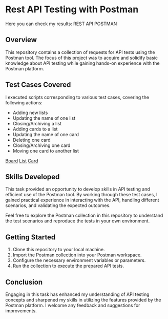 # Rest API Testing with Postman
Here you can check my results: REST API POSTMAN

## Overview

This repository contains a collection of requests for API tests using the Postman tool. The focus of this project was to acquire and solidify basic knowledge about API testing while gaining hands-on experience with the Postman platform.

## Test Cases Covered

I executed scripts corresponding to various test cases, covering the following actions:

- Adding  new lists
- Updating the name of one list
- Closing/Archiving a list
- Adding  cards to a list
- Updating the name of one card
- Deleting one card
- Closing/Archiving one card
- Moving one card to another list

[Board](https://github.com/agakalinowski/Portfolio/blob/main/Board%20Trello%20raw.json)
[List](https://github.com/agakalinowski/Portfolio/blob/main/Trello%20List%20raw.json)
[Card](https://github.com/agakalinowski/Portfolio/blob/main/Trello%20Card%20raw.json)

## Skills Developed

This task provided an opportunity to develop skills in API testing and efficient use of the Postman tool. By working through these test cases, I gained practical experience in interacting with the API, handling different scenarios, and validating the expected outcomes.

Feel free to explore the Postman collection in this repository to understand the test scenarios and reproduce the tests in your own environment.

## Getting Started

1. Clone this repository to your local machine.
2. Import the Postman collection into your Postman workspace.
3. Configure the necessary environment variables or parameters.
4. Run the collection to execute the prepared API tests.

## Conclusion

Engaging in this task has enhanced my understanding of API testing concepts and sharpened my skills in utilizing the features provided by the Postman platform. I welcome any feedback and suggestions for improvements.
